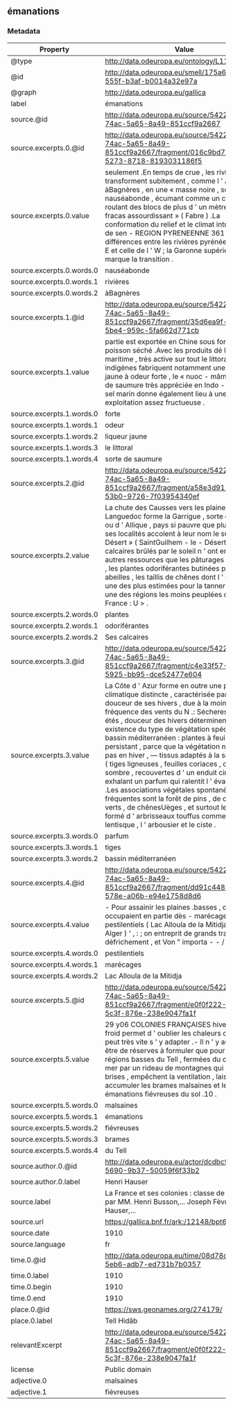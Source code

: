 ## émanations

### Metadata

| Property | Value |
| -------- | ----- |
| @type | http://data.odeuropa.eu/ontology/L11_Smell |
| @id | http://data.odeuropa.eu/smell/175a6f89-5f51-555f-b3af-b0014a32e97a |
| @graph | http://data.odeuropa.eu/gallica |
| label | émanations |
| source.@id | http://data.odeuropa.eu/source/54220279-74ac-5a65-8a49-851ccf9a2667 |
| source.excerpts.0.@id | http://data.odeuropa.eu/source/54220279-74ac-5a65-8a49-851ccf9a2667/fragment/016c9bd7-265d-5273-8718-8193031186f5 |
| source.excerpts.0.value | seulement .En temps de crue , les rivières se transforment subitement , comme l ' Adour àBagnères , en une « masse noire , souillée , nauséabonde , écumant comme un cratère et roulant des blocs de plus d ' un mètre avec un fracas assourdissant » ( Fabre ) .La conformation du relief et le climat introduisent de sen - REGION PYRENEENNE 361 sibles différences entre les rivières pyrénéennes de l ' E et celle de l ' W ; la Garonne supérieure marque la transition . |
| source.excerpts.0.words.0 | nauséabonde |
| source.excerpts.0.words.1 | rivières |
| source.excerpts.0.words.2 | àBagnères |
| source.excerpts.1.@id | http://data.odeuropa.eu/source/54220279-74ac-5a65-8a49-851ccf9a2667/fragment/35d6ea9f-3f13-5be4-959c-5fa662d771cb |
| source.excerpts.1.value | partie est exportée en Chine sous forme de poisson séché .Avec les produits dé la pêche maritime , très active sur tout le littoral , les indigènes fabriquent notamment une liqueur jaune à odeur forte , le « nuoc - mâm » , sorte de saumure très appréciée en Indo - Chine .Le sel marin donne également lieu à une exploitation assez fructueuse . |
| source.excerpts.1.words.0 | forte |
| source.excerpts.1.words.1 | odeur |
| source.excerpts.1.words.2 | liqueur jaune |
| source.excerpts.1.words.3 | le littoral |
| source.excerpts.1.words.4 | sorte de saumure |
| source.excerpts.2.@id | http://data.odeuropa.eu/source/54220279-74ac-5a65-8a49-851ccf9a2667/fragment/a58e3d91-1cbf-53b0-9726-7f03954340ef |
| source.excerpts.2.value | La chute des Causses vers les plaines du Bas - Languedoc forme la Garrigue , sorte de Judée ou d ' Allique , pays si pauvre que plusieurs de ses localités accolent à leur nom le suffixe « le - Désert » ( SaintGuilhem - le - Désert ) .Ses calcaires brûlés par le soleil n ' ont en effet d ' autres ressources que les pâturages à moutons , les plantes odoriférantes butinées par les abeilles , les taillis de chênes dont l ' écorce est une des plus estimées pour la tannerie .C ' est une des régions les moins peuplées de la France : U > . |
| source.excerpts.2.words.0 | plantes |
| source.excerpts.2.words.1 | odoriférantes |
| source.excerpts.2.words.2 | Ses calcaires |
| source.excerpts.3.@id | http://data.odeuropa.eu/source/54220279-74ac-5a65-8a49-851ccf9a2667/fragment/c4e33f57-54e3-5925-bb95-dce52477e604 |
| source.excerpts.3.value | La Côte d ' Azur forme en outre une province climatique distincte , caractérisée par Y extrême douceur de ses hivers , due à la moindre fréquence des vents du N .: Sécheresse des étés , douceur des hivers déterminent l ' existence du type de végétation spécial au bassin méditerranéen : plantes à feuillage persistant , parce que la végétation ne s ' arrête pas en hiver , — tissus adaptés à la sécheresse , ( tiges ligneuses , feuilles coriaces , d ' un vert sombre , recouvertes d ' un enduit cireux , ou exhalant un parfum qui ralentit l ' évaporation ) .Les associations végétales spontanées les plus fréquentes sont la forêt de pins , de chênes verts , de chênesUèges , et surtout le maquis , formé d ' arbrisseaux touffus comme le lentisque , l ' arbousier et le ciste . |
| source.excerpts.3.words.0 | parfum |
| source.excerpts.3.words.1 | tiges |
| source.excerpts.3.words.2 | bassin méditerranéen |
| source.excerpts.4.@id | http://data.odeuropa.eu/source/54220279-74ac-5a65-8a49-851ccf9a2667/fragment/dd91c448-5595-578e-a06b-e94e1758d8d6 |
| source.excerpts.4.value | - Pour assainir les plaines .basses , qu ' occupaient en partie dès - marécages pestilentiels ( Lac Alloula de la Mitidja , au S .d ' Alger ) ' , : ; on entreprit de grands travaux de défrichement , et Von " importa - - / en 18 . |
| source.excerpts.4.words.0 | pestilentiels |
| source.excerpts.4.words.1 | marécages |
| source.excerpts.4.words.2 | Lac Alloula de la Mitidja |
| source.excerpts.5.@id | http://data.odeuropa.eu/source/54220279-74ac-5a65-8a49-851ccf9a2667/fragment/e0f0f222-69c0-5c3f-876e-238e9047fa1f |
| source.excerpts.5.value | 29 y06 COLONIES FRANÇAISES hiver assez froid permet d ' oublier les chaleurs de l ' été , peut très vite s ' y adapter .- Il n ' y aurait peut - être de réserves à formuler que pour certaines régions basses du Tell , fermées du côté de la mer par un rideau de montagnes qui arrêtent les brises , empêchent la ventilation , laissent s ' accumuler les brames malsaines et les émanations fiévreuses du sol .10 . |
| source.excerpts.5.words.0 | malsaines |
| source.excerpts.5.words.1 | émanations |
| source.excerpts.5.words.2 | fiévreuses |
| source.excerpts.5.words.3 | brames |
| source.excerpts.5.words.4 | du Tell |
| source.author.0.@id | http://data.odeuropa.eu/actor/dcdbc9c2-e49a-5690-9b37-50059f6f33b2 |
| source.author.0.label | Henri  Hauser |
| source.label | La France et ses colonies : classe de première / par MM. Henri Busson,... Joseph Fèvre,... Henri Hauser,... |
| source.url | https://gallica.bnf.fr/ark:/12148/bpt6k5781536j |
| source.date | 1910 |
| source.language | fr |
| time.0.@id | http://data.odeuropa.eu/time/08d78d7b-da9b-5eb6-adb7-ed731b7b0357 |
| time.0.label | 1910 |
| time.0.begin | 1910 |
| time.0.end | 1910 |
| place.0.@id | https://sws.geonames.org/274179/ |
| place.0.label | Tell Hidâb |
| relevantExcerpt | http://data.odeuropa.eu/source/54220279-74ac-5a65-8a49-851ccf9a2667/fragment/e0f0f222-69c0-5c3f-876e-238e9047fa1f |
| license | Public domain |
| adjective.0 | malsaines |
| adjective.1 | fiévreuses |
